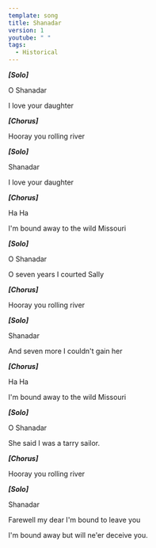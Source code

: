 ```yaml
---
template: song
title: Shanadar
version: 1
youtube: " "
tags:
  - Historical
---
```

***\[Solo]***

O Shanadar

I love your daughter

***\[Chorus]***

Hooray you rolling river

***\[Solo]***

Shanadar

I love your daughter

***\[Chorus]***

Ha Ha 

I'm bound away to the wild Missouri

***\[Solo]***

O Shanadar

O seven years I courted Sally

***\[Chorus]***

Hooray you rolling river

***\[Solo]***

Shanadar

And seven more I couldn't gain her

***\[Chorus]***

Ha Ha 

I'm bound away to the wild Missouri

***\[Solo]***

O Shanadar

She said I was a tarry sailor.

***\[Chorus]***

Hooray you rolling river

***\[Solo]***

Shanadar

Farewell my dear I'm bound to leave you 

I'm bound away but will ne'er deceive you.